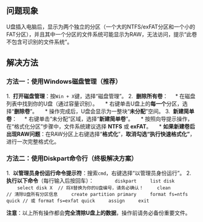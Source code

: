 ## 问题现象
U盘插入电脑后，显示为两个独立的分区（一个大的NTFS/exFAT分区和一个小的FAT分区），并且其中一个分区的文件系统可能显示为RAW，无法访问，提示“此卷不包含可识别的文件系统”。

## 解决方法

### 方法一：使用Windows磁盘管理（推荐）

1.  **打开磁盘管理**：按`Win + X`键，选择“磁盘管理”。
2.  **删除所有卷**：
    * 在磁盘列表中找到你的U盘（通过容量识别）。
    * 右键单击U盘上的**每一个**分区，选择“**删除卷**”。
    * 操作完成后，U盘会显示为一整块“**未分配**”空间。
3.  **新建简单卷**：
    * 右键单击“未分配”区域，选择“**新建简单卷**”。
    * 按照向导提示操作，在“格式化分区”步骤中，文件系统建议选择 **NTFS** 或 **exFAT**。
    * **如果新建卷后出现RAW问题**：在RAW分区上右键选择“**格式化**”，**取消勾选“执行快速格式化”**，进行一次完整格式化。

### 方法二：使用Diskpart命令行（终极解决方案）

1.  **以管理员身份运行命令提示符**：搜索`cmd`，右键选择“以管理员身份运行”。
2.  **执行以下命令**（每行输入后按回车）：
    ```
    diskpart
    list disk
    select disk X  // 将X替换为你的U盘编号，请务必确认！
    clean          // 清除U盘所有分区信息
    create partition primary
    format fs=ntfs quick // 或 format fs=exfat quick
    assign
    exit
    ```

**注意**：以上所有操作都会**完全清除U盘上的数据**，操作前请务必备份重要文件。
